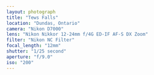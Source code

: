 ```yaml
---
layout: photograph
title: "Tews Falls"
location: "Dundas, Ontario"
camera: "Nikon D7000"
lens: "Nikon Nikkor 12-24mm f/4G ED-IF AF-S DX Zoom"
filter: "Nikon NC Filter"
focal_length: "12mm"
shutter: "1/25 second"
aperture: "f/9.0"
iso: "200"
---
```

